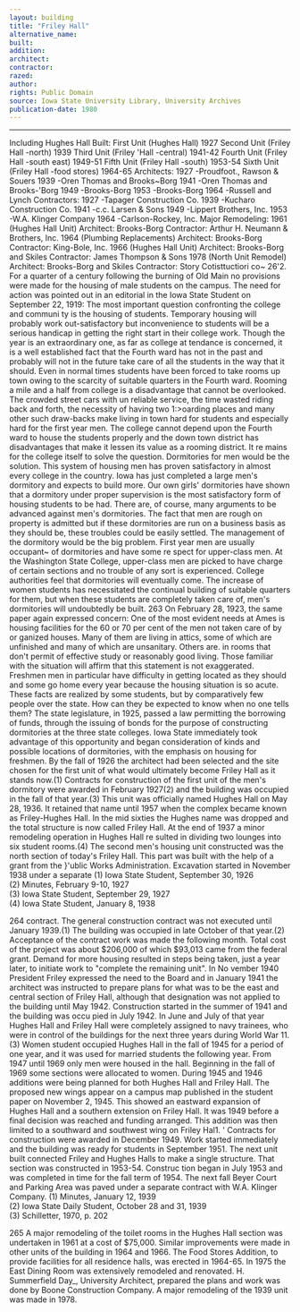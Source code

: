 ```yaml
---
layout: building
title: "Friley Hall"
alternative_name: 
built: 
addition:
architect: 
contractor: 
razed: 
author:
rights: Public Domain
source: Iowa State University Library, University Archives
publication-date: 1980 
---
```

---

Including Hughes Hall 
Built: First Unit (Hughes Hall) 1927 Second Unit (Friley Hall -north) 1939 Third Unit (Friley 'Hall -central)  1941-42 Fourth Unit (Friley Hall -south east) 1949-51 Fifth Unit (Friley Hall -south) 1953-54 Sixth Unit (Friley Hall -food stores) 1964-65 
Architects: 1927 -Proudfoot., Rawson & Souers 1939 -Oren Thomas and Brooks~Borg 1941 -Oren Thomas and Brooks-'Borg 1949 -Brooks-Borg 1953 -Brooks-Borg 1964 -Russell and Lynch 
Contractors: 1927 -Tapager Construction Co. 1939 -Kucharo Construction Co. 1941 -c.c. Larsen & Sons 1949 -Lippert Brothers, Inc. 1953 -W.A. Klinger Company 1964 -Carlson-Rockey, Inc. 
Major Remodeling: 1961 (Hughes Hall Unit) Architect: Brooks-Borg Contractor: Arthur H. Neumann & Brothers, Inc. 
1964 (Plumbing Replacements) Architect: Brooks-Borg Contractor: King-Bole, Inc. 
1966 (Hughes Hall Unit) Architect: Brooks-Borg and Skiles Contractor: James Thompson & Sons 
1978 (North Unit Remodel) Architect: Brooks-Borg and Skiles Contractor: Story Cotisttuctiori co~ 
26'2. 
For a quarter of a century following the burning of Old Main no provisions were made for the housing of male students on the campus. 
The need for action was pointed out in an editorial in the Iowa State 
Student on September 22, 1919: 
The most important question confronting the college and communi ty is the housing of students. Temporary housing will probably work out-satisfactory but inconvenience to students will be a serious handicap in getting the right start in their college work. 
Though the year is an extraordinary one, as far as college at tendance is concerned, it is a well established fact that the Fourth ward has not in the past and probably will not in the future take care of all the students in the way that it should. Even in normal times students have been forced to take rooms up town owing to the scarcity of suitable quarters in the Fourth ward. Rooming a mile and a half from college is a disadvantage that cannot be overlooked. The crowded street cars with un reliable service, the time wasted riding back and forth, the necessity of having two 1:>oarding places and many other such draw-backs make living in town hard for students and especially hard for the first year men. 
The college cannot depend upon the Fourth ward to house the students properly and the down town district has disadvantages that make it lessen its value as a rooming district. It re mains for the college itself to solve the question. 
Dormitories for men would be the solution. This system of housing men has proven satisfactory in almost every college in the country. Iowa has just completed a large men's dormitory and expects to build more. Our own girls' dormitories have shown that a dormitory under proper supervision is the most satisfactory form of housing students to be had. 
There are, of course, many arguments to be advanced against men's dormitories. The fact that men are rough on property is admitted but if these dormitories are run on a business basis as they should be, these troubles could be easily settled. The management of the dormitory would be the big problem. First year men are usually occupant~ of dormitories and have some re spect for upper-class men. At the Washington State College, upper-class men are picked to have charge of certain sections and no trouble of any sort is experienced. 
College authorities feel that dormitories will eventually come. The increase of women students has necessitated the continual building of suitable quarters for them, but when these students are completely taken care of, men's dormitories will undoubtedly be built. 
263 
On February 28, 1923, the same paper again expressed concern: 
One of the most evident needs at Ames is housing facilities for the 60 or 70 per cent of the men not taken care of by or ganized houses. Many of them are living in attics, some of which are unfinished and many of which are unsanitary. Others are. in rooms that don't permit of effective study or reasonably good living. Those familiar with the situation will affirm that this statement is not exaggerated. Freshmen men in particular have difficulty in getting located as they should and some go home every year because the housing situation is so acute. These facts are realized by some students, but by comparatively few people over the state. How can they be expected to know when no one tells them? 
The state legislature, in 1925, passed a law permitting the borrowing of funds, through the issuing of bonds for the purpose of constructing dormitories at the three state colleges. Iowa State immediately took advantage of this opportunity and began consideration of kinds and possible locations of dormitories, with the emphasis on housing for freshmen. By the fall of 1926 the architect had been selected and 
the site chosen for the first unit of what would ultimately become Friley Hall as it stands now.(1) 
Contracts for construction of the first unit of the men's dormitory were awarded in February 1927(2) and the building was occupied in 
the fall of that year.(3) 
This unit was officially named Hughes Hall on May 28, 1936. It retained that name until 1957 when the complex became known as Friley-Hughes Hall. In the mid sixties the Hughes name was dropped and the total structure is now called Friley Hall. 
At the end of 1937 a minor remodeling operation in Hughes Hall re sulted in dividing two lounges into six student rooms.(4) 
The second men's housing unit constructed was the north section of 
today's Friley Hall. 
This part was built with the help of a grant from the }'ublic Works Administration. Excavation started in November 1938 under a separate 
(1)  Iowa State Student, September 30,  1926  
(2)  Minutes, February 9-10,  1927  
(3)  Iowa State Student, September 29,  1927  
(4)  Iowa State Student, January 8,  1938  

264 
contract. The general construction contract was not executed until January 1939.(1) The building was occupied in late October of that year.(2) Acceptance of the contract work was made the following month. Total cost of the project was about $206,000 of which $93,013 came from the federal grant. 
Demand for more housing resulted in steps being taken, just a year later, to initiate work to "complete the remaining unit". In No vember 1940 President Friley expressed the need to the Board and in January 1941 the architect was instructed to prepare plans for what was to be the east and central section of Friley Hall, although that designation was not applied to the building until May 1942. 
Construction started in the summer of 1941 and the building was occu pied in July 1942. In June and July of that year Hughes Hall and Friley Hall were completely assigned to navy trainees, who were in control of the buildings for the next three years during World War 11.(3) Women student occupied Hughes Hall in the fall of 1945 for a period of one year, and it was used for married students the following year. From 1947 until 1969 only men were housed in the hall. Beginning in the fall of 1969 some sections were allocated to women. 
During 1945 and 1946 additions were being planned for both Hughes Hall and Friley Hall. The proposed new wings appear on a campus map published in the student paper on November 2, 1945. This showed an eastward expansion of Hughes Hall and a southern extension on Friley Hall. 
It was 1949 before a final decision was reached and funding arranged. This addition was then limited to a southward and southwest wing on Friley Hal1. ' Contracts for construction were awarded in December 1949. Work started immediately and the building was ready for students in 
September 1951. 
The next unit built connected Friley and Hughes Halls to make a 
single structure. That section was constructed in 1953-54. Construc 
tion began in July 1953 and was completed in time for the fall term of 1954. The next fall Beyer Court and Parking Area was paved under a separate contract with W.A. Klinger Company. 
(1)  Minutes, January 12,  1939  
(2)  Iowa State Daily Student, October 28 and  31, 1939  
(3)  Schilletter, 1970,  p.  202  

265 
A major remodeling of the toilet rooms in the Hughes Hall section was undertaken in 1961 at a cost of $75,000. Similar improvements were made in other units of the building in 1964 and 1966. 
The Food Stores Addition, to provide facilities for all residence halls, was erected in 1964-65. 
In 1975 the East Dining Room was extensively remodeled and renovated. 
H. Summerfield Day_, University Architect, prepared the plans and work was done by Boone Construction Company. 
A major remodeling of the 1939 unit was made in 1978. 

